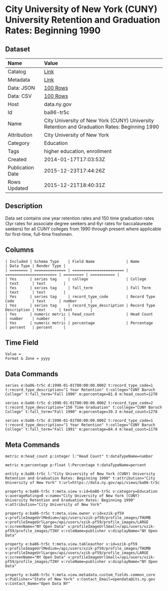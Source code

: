 # City University of New York (CUNY) University Retention and Graduation Rates: Beginning 1990

## Dataset

| Name | Value |
| :--- | :---- |
| Catalog | [Link](https://catalog.data.gov/dataset/city-university-of-new-york-cuny-university-retention-and-graduation-rates-beginning-1990) |
| Metadata | [Link](https://data.ny.gov/api/views/ba86-tr5c) |
| Data: JSON | [100 Rows](https://data.ny.gov/api/views/ba86-tr5c/rows.json?max_rows=100) |
| Data: CSV | [100 Rows](https://data.ny.gov/api/views/ba86-tr5c/rows.csv?max_rows=100) |
| Host | data.ny.gov |
| Id | ba86-tr5c |
| Name | City University of New York (CUNY) University Retention and Graduation Rates: Beginning 1990 |
| Attribution | City University of New York |
| Category | Education |
| Tags | higher education, enrollment |
| Created | 2014-01-17T17:03:53Z |
| Publication Date | 2015-12-23T17:44:26Z |
| Rows Updated | 2015-12-21T18:40:31Z |

## Description

Data set contains one year retention rates and 150 time graduation rates (3yr rates for associate degree seekers and 6yr rates for baccalaureate seekers) for all CUNY colleges from 1990 through present where applicable for first-time, full-time freshmen.

## Columns

```ls
| Included | Schema Type    | Field Name              | Name                    | Data Type | Render Type |
| ======== | ============== | ======================= | ======================= | ========= | =========== |
| Yes      | series tag     | college                 | College                 | text      | text        |
| Yes      | series tag     | fall_term               | Fall Term               | text      | text        |
| Yes      | series tag     | record_type_code        | Record Type Code        | text      | number      |
| Yes      | series tag     | record_type_description | Record Type Description | text      | text        |
| Yes      | numeric metric | head_count              | Head Count              | number    | number      |
| Yes      | numeric metric | percentage              | Percentage              | percent   | percent     |
```

## Time Field

```ls
Value = 
Format & Zone = yyyy
```

## Data Commands

```ls
series e:ba86-tr5c d:1990-01-01T00:00:00.000Z t:record_type_code=1 t:record_type_description="1 Year Retention" t:college="CUNY Baruch College" t:fall_term="Fall 1990" m:percentage=81.8 m:head_count=1278

series e:ba86-tr5c d:1990-01-01T00:00:00.000Z t:record_type_code=2 t:record_type_description="150 Time Graduation" t:college="CUNY Baruch College" t:fall_term="Fall 1990" m:percentage=39.3 m:head_count=1278

series e:ba86-tr5c d:1990-01-01T00:00:00.000Z t:record_type_code=1 t:record_type_description="1 Year Retention" t:college="CUNY Baruch College" t:fall_term="Fall 1991" m:percentage=84.4 m:head_count=1170
```

## Meta Commands

```ls
metric m:head_count p:integer l:"Head Count" t:dataTypeName=number

metric m:percentage p:float l:Percentage t:dataTypeName=percent

entity e:ba86-tr5c l:"City University of New York (CUNY) University Retention and Graduation Rates: Beginning 1990" t:attribution="City University of New York" t:url=https://data.ny.gov/api/views/ba86-tr5c

property e:ba86-tr5c t:meta.view v:id=ba86-tr5c v:category=Education v:averageRating=0 v:name="City University of New York (CUNY) University Retention and Graduation Rates: Beginning 1990" v:attribution="City University of New York"

property e:ba86-tr5c t:meta.view.owner v:id=xzik-pf59 v:profileImageUrlMedium=/api/users/xzik-pf59/profile_images/THUMB v:profileImageUrlLarge=/api/users/xzik-pf59/profile_images/LARGE v:screenName="NY Open Data" v:profileImageUrlSmall=/api/users/xzik-pf59/profile_images/TINY v:roleName=publisher v:displayName="NY Open Data"

property e:ba86-tr5c t:meta.view.tableauthor v:id=xzik-pf59 v:profileImageUrlMedium=/api/users/xzik-pf59/profile_images/THUMB v:profileImageUrlLarge=/api/users/xzik-pf59/profile_images/LARGE v:screenName="NY Open Data" v:profileImageUrlSmall=/api/users/xzik-pf59/profile_images/TINY v:roleName=publisher v:displayName="NY Open Data"

property e:ba86-tr5c t:meta.view.metadata.custom_fields.common_core v:Publisher="State of New York" v:Contact_Email=opendata@its.ny.gov v:Contact_Name="Open Data NY"
```